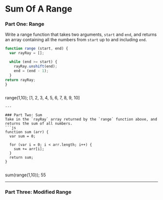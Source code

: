 # Sum Of A Range  
### Part One: Range   
Write a range function that takes two arguments, `start` and `end`, and returns an array containing all the numbers from `start` up to and including `end`.  
```js
function range (start, end) {
  var rayRay = [];

  while (end >= start) {
    rayRay.unshift(end);
    end = (end - 1);
  }
return rayRay;
}
```
>> ```js
range(1,10);
[1, 2, 3, 4, 5, 6, 7, 8, 9, 10]
```
---

### Part Two: Sum
Take in the `rayRay` array returned by the `range` function above, and returns the sum of all numbers.  
```js
function sum (arr) {
  var sum = 0;

  for (var i = 0; i < arr.length; i++) {
    sum += arr[i];
  }
  return sum;
}

```
>>```js
sum(range(1,10));
55

---

### Part Three: Modified Range
